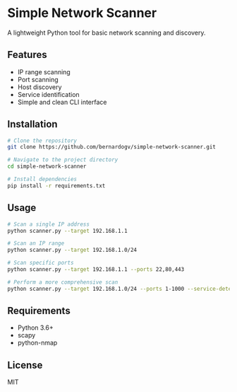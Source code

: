 # Simple Network Scanner

A lightweight Python tool for basic network scanning and discovery.

## Features

- IP range scanning
- Port scanning
- Host discovery
- Service identification
- Simple and clean CLI interface

## Installation

```bash
# Clone the repository
git clone https://github.com/bernardogv/simple-network-scanner.git

# Navigate to the project directory
cd simple-network-scanner

# Install dependencies
pip install -r requirements.txt
```

## Usage

```bash
# Scan a single IP address
python scanner.py --target 192.168.1.1

# Scan an IP range
python scanner.py --target 192.168.1.0/24

# Scan specific ports
python scanner.py --target 192.168.1.1 --ports 22,80,443

# Perform a more comprehensive scan
python scanner.py --target 192.168.1.0/24 --ports 1-1000 --service-detection
```

## Requirements

- Python 3.6+
- scapy
- python-nmap

## License

MIT

